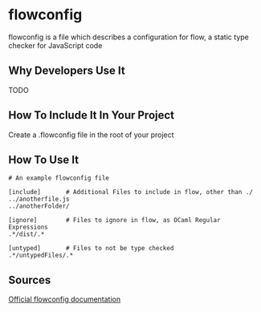 # flowconfig

flowconfig is a file which describes a configuration for flow, a static type checker for JavaScript code

## Why Developers Use It

TODO


## How To Include It In Your Project

Create a .flowconfig file in the root of your project

## How To Use It

    # An example flowconfig file
   
    [include]       # Additional Files to include in flow, other than ./
    ../anotherfile.js
    ../anotherFolder/
    
    [ignore]        # Files to ignore in flow, as OCaml Regular Expressions
    .*/dist/.*
    
    [untyped]       # Files to not be type checked
    .*/untypedFiles/.*


## Sources
[Official flowconfig documentation](https://flow.org/en/docs/config/)